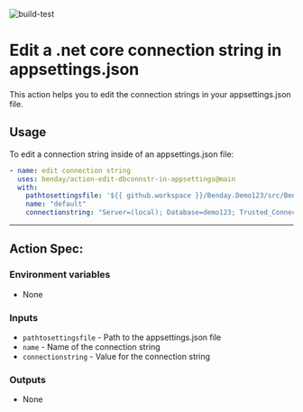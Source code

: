 ![build-test](https://github.com/benday/action-edit-dbconnstr-in-appsettings/workflows/build-test/badge.svg)

# Edit a .net core connection string in appsettings.json

This action helps you to edit the connection strings in your appsettings.json file. 

## Usage

To edit a connection string inside of an appsettings.json file:  
```yaml
- name: edit connection string
  uses: benday/action-edit-dbconnstr-in-appsettings@main
  with:
    pathtosettingsfile: '${{ github.workspace }}/Benday.Demo123/src/Benday.Demo123.WebUi/appsettings.json'
    name: "default"
    connectionstring: "Server=(local); Database=demo123; Trusted_Connection=True;"
```

----
## Action Spec:

### Environment variables
- None

### Inputs
- `pathtosettingsfile` - Path to the appsettings.json file
- `name` - Name of the connection string
- `connectionstring` - Value for the connection string

### Outputs
- None
